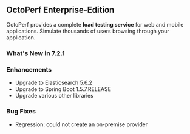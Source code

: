 ## OctoPerf Enterprise-Edition

OctoPerf provides a complete **load testing service** for web and mobile applications. Simulate thousands of users browsing through your application.

### What's New in 7.2.1

### Enhancements

- Upgrade to Elasticsearch 5.6.2
- Upgrade to Spring Boot 1.5.7.RELEASE
- Upgrade various other libraries

### Bug Fixes

- Regression: could not create an on-premise provider
